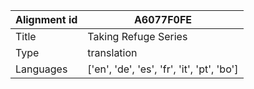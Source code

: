 |Alignment id | A6077F0FE
| --- | --- 
|Title | Taking Refuge Series 
|Type | translation
|Languages | ['en', 'de', 'es', 'fr', 'it', 'pt', 'bo']